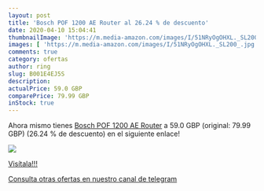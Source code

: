 ```yaml
---
layout: post
title: 'Bosch POF 1200 AE Router al 26.24 % de descuento'
date: 2020-04-10 15:04:41
thumbnailImage: 'https://m.media-amazon.com/images/I/51NRyOgOHXL._SL200_.jpg'
images: [ 'https://m.media-amazon.com/images/I/51NRyOgOHXL._SL200_.jpg' ]
comments: true
category: ofertas
author: ring
slug: B001E4EJ5S
description:
actualPrice: 59.0 GBP
comparePrice: 79.99 GBP
inStock: true
---
```


Ahora mismo tienes [Bosch POF 1200 AE Router](https://www.amazon.com/dp/B001E4EJ5S/?tag=redken08-20) a 59.0 GBP (original: 79.99 GBP) (26.24 %  de descuento) en el siguiente enlace!

[![](https://m.media-amazon.com/images/I/51NRyOgOHXL._SL200_.jpg)](https://www.amazon.com/dp/B001E4EJ5S/?tag=redken08-20)

[Visítala!!!](https://www.amazon.com/dp/B001E4EJ5S/?tag=redken08-20)

[Consulta otras ofertas en nuestro canal de telegram](https://t.me/s/ofertas25)
